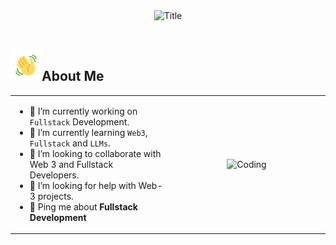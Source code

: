 <div align="center">
  <img src="https://readme-typing-svg.herokuapp.com?font=Fira+Code&weight=600&size=26&pause=1000&width=435&lines=Hey!+I+am+Saurabh+Kumar+Sahu;Welcome+to+My+Profile!" alt="Title"></div></img>
</div>

<br>

<h2><img src="https://raw.githubusercontent.com/ashu-guo/ashu-guo/main/assets/wave.gif" width="50px" height="50px"></img>About Me</h2>
<table align="center">
<tr border="none">
<td width="50%" align="left">

- 🔭 I’m currently working on `Fullstack` Development.
- 🌱 I’m currently learning `Web3`, `Fullstack` and `LLMs`.
- 👯 I’m looking to collaborate with Web 3 and Fullstack Developers.
- 🤔 I’m looking for help with Web-3 projects.
- 💬 Ping me about **Fullstack Development**

</td>
<td width="50%" align="center">
  <img align="center" alt="Coding" width="450" src="https://repository-images.githubusercontent.com/588181932/e36ec678-7984-4cdd-8e4c-a3932772ff8e">
</td>
</tr>
</table>


<!---
kaabilcoder/kaabilcoder is a ✨ special ✨ repository because its `README.md` (this file) appears on your GitHub profile.
You can click the Preview link to take a look at your changes.
--->
